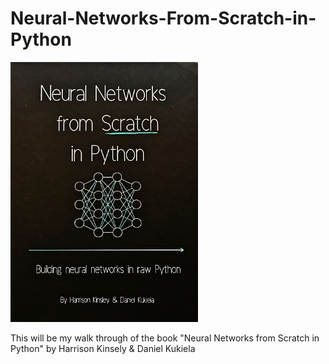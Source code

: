 # Neural-Networks-From-Scratch-in-Python

<img src="images/NeuralNetworksFromScratchInPython.jpg" alt="Neural Networks from Scratch in Python" width="300">

This will be my walk through of the book "Neural Networks from Scratch in Python" by Harrison Kinsely &amp; Daniel Kukiela
